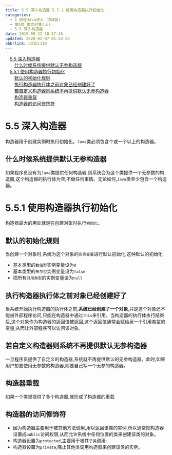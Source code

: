 ```yaml
---
title: 5.5 深入构造器 5.5.1 使用构造器执行初始化
categories: 
  - 1 疯狂Java讲义 (第4版)
  - 第5章 面向对象(上)
  - 5.5 深入构造器
date: 2019-09-22 18:17:16
updated: 2020-02-07 01:34:56
abbrlink: b31bc110
---
```

<div id='my_toc'><a href="/JavaReadingNotes/b31bc110/#5-5-深入构造器" class="header_1">5.5 深入构造器</a>&nbsp;<br><a href="/JavaReadingNotes/b31bc110/#什么时候系统提供默认无参构造器" class="header_2">什么时候系统提供默认无参构造器</a>&nbsp;<br><a href="/JavaReadingNotes/b31bc110/#5-5-1-使用构造器执行初始化" class="header_1">5.5.1 使用构造器执行初始化</a>&nbsp;<br><a href="/JavaReadingNotes/b31bc110/#默认的初始化规则" class="header_2">默认的初始化规则</a>&nbsp;<br><a href="/JavaReadingNotes/b31bc110/#执行构造器执行体之前对象已经创建好了" class="header_2">执行构造器执行体之前对象已经创建好了</a>&nbsp;<br><a href="/JavaReadingNotes/b31bc110/#若自定义构造器则系统不再提供默认无参构造器" class="header_2">若自定义构造器则系统不再提供默认无参构造器</a>&nbsp;<br><a href="/JavaReadingNotes/b31bc110/#构造器重载" class="header_2">构造器重载</a>&nbsp;<br><a href="/JavaReadingNotes/b31bc110/#构造器的访问修饰符" class="header_2">构造器的访问修饰符</a>&nbsp;<br></div>
<style>.header_1{margin-left: 1em;}.header_2{margin-left: 2em;}.header_3{margin-left: 3em;}.header_4{margin-left: 4em;}.header_5{margin-left: 5em;}.header_6{margin-left: 6em;}</style>
<!--more-->
<script>if (navigator.platform.search('arm')==-1){document.getElementById('my_toc').style.display = 'none';}var e,p = document.getElementsByTagName('p');while (p.length>0) {e = p[0];e.parentElement.removeChild(e);}</script>

<!--end-->
<!--SSTStart-->
# 5.5 深入构造器 #
构造器用于创建实例时执行初始化。`Java`类必须包含个或一个以上的构造器。
## 什么时候系统提供默认无参构造器 ##
如果程序员没有为`Java`类提供任何构造器,则系统会为这个类提供一个无参数的构造器,这个构造器的执行体为空,不做任何事情。无论如何,`Java`类至少包含一个构造器。
# 5.5.1 使用构造器执行初始化 #
构造器最大的用处就是在创建对象时执行`初始化`。
## 默认的初始化规则 ##
当创建一个对象时,系统为这个对象的`实例变量`进行默认初始化,这种默认的初始化
- 基本类型的`数值型`实例变量设为`0`
- 基本类型的`布尔型`实例变量设为`false`
- 把所有`引用类型`的实例变量设为`null`

## 执行构造器执行体之前对象已经创建好了 ##
当系统开始执行构造器的执行体之前,**系统已经创建了一个对象**,只是这个对象还不能被外部程序访问,只能在构造器中通过`this`来引用。当构造器的执行体执行结束后,这个对象作为构造器的返回值被返回,这个返回值通常会赋给另一个引用类型的变量,从而让外部程序可以访问该对象。
## 若自定义构造器则系统不再提供默认无参构造器 ##
一旦程序员提供了自定义的构造器,系统就不再提供默认的无参构造器。此时,如果用户想要使用无参数的构造器,则要自己写一个无参的构造器。
## 构造器重载 ##
如果一个类里提供了多个构造器,就形成了构造器的重载

## 构造器的访问修饰符 ##
- 因为构造器主要用于被其他方法调用,用以返回该类的实例,所以通常把构造器设置成`public`访问权限,从而允许系统中任何位置的类来创建该类的对象。
- 构造器设置为`protected`,主要用于被其`子类`调用;
- 构造器设置为`private`,阻止其他类调用构造器来创建该类的实例。

<!--SSTStop-->

